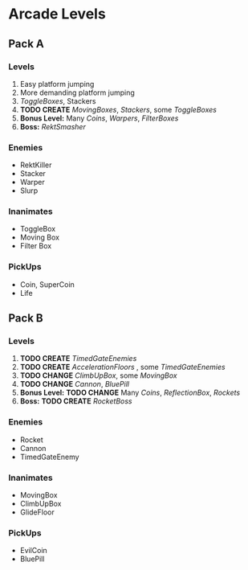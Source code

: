 # Arcade Levels

## Pack A

### Levels

1. Easy platform jumping
2. More demanding platform jumping
3. *ToggleBoxes*, Stackers
4. **TODO CREATE** *MovingBoxes*, *Stackers*, some *ToggleBoxes*
5. **Bonus Level:** Many *Coins*, *Warpers*, *FilterBoxes*
6. **Boss:** *RektSmasher*

### Enemies
* RektKiller
* Stacker
* Warper
* Slurp

### Inanimates
* ToggleBox
* Moving Box
* Filter Box

### PickUps
* Coin, SuperCoin
* Life

## Pack B

### Levels

1. **TODO CREATE** *TimedGateEnemies*
2. **TODO CREATE** *AccelerationFloors* , some *TimedGateEnemies*
3. **TODO CHANGE**  *ClimbUpBox*, some *MovingBox*
4. **TODO CHANGE** *Cannon*, *BluePill*
5. **Bonus Level:** **TODO CHANGE** Many *Coins*, *ReflectionBox*, *Rockets*
6. **Boss:** **TODO CREATE** *RocketBoss*

### Enemies
* Rocket
* Cannon
* TimedGateEnemy

### Inanimates
* MovingBox
* ClimbUpBox
* GlideFloor

### PickUps
* EvilCoin
* BluePill
